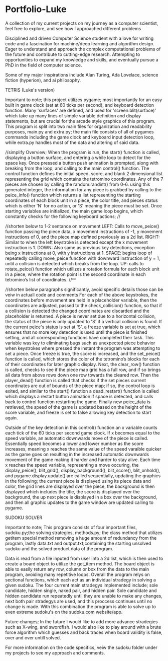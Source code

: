 # Portfolio-Luke
A collection of my current projects on my journey as a computer scientist, feel free to explore, and see how I approached different problems


Disciplined and driven Computer Science student with a love for writing code and a fascination for
machine/deep learning and algorithm design. Eager to understand and approach the complex computational
problems of the future and contribute to cutting-edge research. Attempting to opportunities to expand my knowledge and skills, and eventually pursue a PhD in the field of computer science.

Some of my major inspirations include Alan Turing, Ada Lovelace, science fiction (hyperion), and ai philosophy. 



TETRIS (Luke's version)

Important to note; this project utilizes pygame; most importantly for an easy built in game clock (set at 60 ticks per second), and keyboard detection function. Many 'surfaces' are defined, and used for 'screen.blit(surface)' which take up many lines of simple variable definition and display statements, but are crucial for the arcade style graphics of this program. This program is split into two main files for organization and readability purposes, main.py and extra.py; the main file consists of all of pygames commands including the game clock and keyboard input detection loop, while extra.py handles most of the data and altering of said data.

 //simplify
Overview; When the program is run, the start() function is called, displaying a button surface, and entering a while loop to detect for the space key. Once pressed a button push animation is prompted, along with breaking from the loop, and calling to the main control() function.
The control function defines the initial speed, score, and blank 2 dimensional list representing the grid which contains the tetromino coordinates. Any of the 7 pieces are chosen by calling the random.randint() from 0-6. using this generated integer, the information for any piece is grabbed by calling to the peice_info() function which returns a list representing the starting coordinates of each block unit in a piece, the color title, and pieces status which is either 'N' for no action, or 'S' meaning the piece must be set. Once starting variables are initialized, the main game loop begins, which constantly checks for the following keyboard actions;
//

//shorten below to 1-2 sentance on movement
LEFT: Calls to move_peice() function passing the piece data, x movement instructions of -1, y movement instructions of 0, and the piece map defined previously as a 2d list.
RIGHT: Similar to when the left keystroke is detected except the x movement instruction is 1.
DOWN: Also same as previous key detections, exception being x instructions at 0, with y instructions at 1.
SPACE: begins loop of repeatedly calling move_peice function with downward instruction of y = 1, until a collision is detected which breaks from the loop.
UP: calls to rotate_peice() function which utilizes a rotation formula for each block unit in a piece, where the rotation point is the second coordinate in each tetromino’s list of coordinates.
//^^


//shorten below paragraphs significantly, avoid specific details those can be veiw in actuall code and comments
For each of the above keystrokes, the coordinates before movement are held in a placeholder variable, then the coordinates are adjusted, passed to the check_collision() function, so that if a collision is detected the changed coordinates are discarded and the placeholder is returned. A piece is never set due to a horizontal collision, the status of the piece is only updated to 'S' if a vertical collision is found. If the current peice's status is set at 'S', a freeze variable is set at true, which ensures that no more key detection is used until the piece is finished setting, and all corresponding functions have completed their task. This variable was key to eliminating bugs such as unexpected piece behavior when keystrokes where pressed the instant the program was attempting to set a piece. Once freeze is true, the score is increased, and the set_peice() function is called, which stores the color of the tetromino’s blocks for each of their coordinates for later graphic display. Next, the clear_row() function is called, checks to see if the piece map grid has a full row, and if so brings all data from above rows down one row towards the cleared row. Then the player_dead() function is called that checks if the set pieces current coordinates are out of bounds of the piece map; if so, the control loop is exited, and similar to the start() function a dead_restart() function is called which displays a restart button animation if space is detected, and calls back to control function restarting the game. Finally new peice_data is retrieved, the speed of the game is updated based on the height of the score variable, and freeze is set to false allowing key detection to start again.

Outside of the key detection in this control() function an x variable counts each tick of the 60 ticks per second game clock. If x becomes equal to the speed variable, an automatic downwards move of the piece is called. Essentially speed becomes a lower and lower number as the score increases, meaning x reaches the same value of the speed varaible quicker as the game goes on resulting in the increased automatic downwards movement of the game making it harder and harder to stay alive. Each time x reaches the speed variable, representing a move occuring, the display_peice(), blit_grid(), display_background(), blit_score(), blit_onhold(), and pygame.display.update() are called sequentially, updating the graphics in the following; the current piece is displayed using its piece data and color, the grid lines are displayed over the piece, the background is then displayed which includes the title, the score is displayed over the background, the up next piece is displayed in a box over the background, and then all graphic updates to the game window are updated calling to pygame.




SUDOKU SOLVER

Important to note; This program consists of four important files, sudoku.py;the solving strategies, methods.py; the class method that utilizes getitem special method removing a huge amount of redundancy from the program, lastly data.txt and output.txt;containing the starting unsolved sudoku and the solved product data of the program.

Data is read from a file inputed from user into a 2d list, which is then used to create a board object to utilize the get_item method. The board object is able to easily return any row, column or box from the data to the main program, avoiding many repetitive loops. Overall the program relys on sectional functions, which each act as an individual stradegy in solving a given sudoku. The four current main stradegys implemented include; sole candidate, hidden single, naked pair, and hidden pair. Sole candidate and hidden candidate run repeatedly until they are unable to make any changes, next both pair stradegys are used, and this proccess continues until no change is made. With this combination the program is able to solve up to even extreme sudoku's on the sudoku.com website/app.

Future changes; In the future I would like to add more advance stradegies such as X-wing, and swordfish. I would also like to play around with a brute force algorithm which guesses and back traces when board validity is false, over and over untill solved.

For more information on the code specifics, veiw the sudoku folder under my projects to see my approach and comments.
